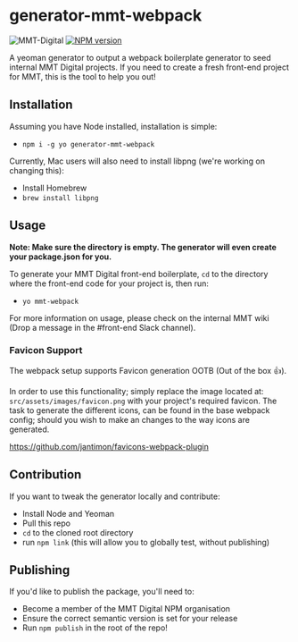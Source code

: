 # generator-mmt-webpack 

![MMT-Digital](https://img.shields.io/badge/MMT-Digital-red.svg)
[![NPM version][npm-image]][npm-url]

A yeoman generator to output a webpack boilerplate generator to seed internal MMT Digital projects. If you need to create a fresh front-end project for MMT, this is the tool to help you out!

## Installation
Assuming you have Node installed, installation is simple:

* `npm i -g yo generator-mmt-webpack`

Currently, Mac users will also need to install libpng (we're working on changing this):

* Install Homebrew
* `brew install libpng`

## Usage

**Note: Make sure the directory is empty. The generator will even create your package.json for you.**

To generate your MMT Digital front-end boilerplate, `cd` to the directory where the front-end code for your project is, then run:

* `yo mmt-webpack`

For more information on usage, please check on the internal MMT wiki (Drop a message in the #front-end Slack channel).

### Favicon Support

The webpack setup supports Favicon generation OOTB (Out of the box 👍).

In order to use this functionality; simply replace the image located at: `src/assets/images/favicon.png` with your project's required favicon. The task to generate the different icons, can be found in the base webpack config; should you wish to make an changes to the way icons are generated.

https://github.com/jantimon/favicons-webpack-plugin

## Contribution

If you want to tweak the generator locally and contribute:

* Install Node and Yeoman
* Pull this repo
* `cd` to the cloned root directory
* run `npm link` (this will allow you to globally test, without publishing)

[npm-image]: https://badge.fury.io/js/generator-mmt-webpack.svg
[npm-url]: https://npmjs.org/package/generator-mmt-webpack

## Publishing

If you'd like to publish the package, you'll need to:

* Become a member of the MMT Digital NPM organisation
* Ensure the correct semantic version is set for your release
* Run `npm publish` in the root of the repo!
